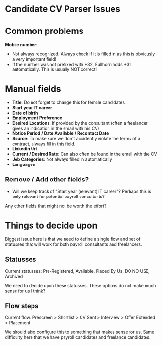 Candidate CV Parser Issues
==========================

# Common problems

**Mobile number**:  

- Not always recognized. Always check if it is filled in as this is obviously a very important field!
- If the number was not prefixed with +32, Bullhorn adds +31 automatically. This is usually NOT correct!


# Manual fields


- **Title**: Do not forget to change this for female candidates
- **Start year IT career**
- **Date of birth**
- **Employment Preference**
- **Desired Locations**: If provided by the consultant (often a freelancer gives an indication in the email with his CV)
- **Notice Period / Date Available / Recontact Date**
- **Source**: To make sure we don't accidently violate the terms of a contract, always fill in this field.
- **LinkedIn Url**
- **Current / Desired Rate**: Can also often be found in the email with the CV
- **Job Categories**: Not always filled in automatically
- **Languages**


## Remove / Add other fields?

- Will we keep track of "Start year (relevant) IT career"? Perhaps this is only relevant for potential payroll consultants?

Any other fields that might not be worth the effort?


# Things to decide upon

Biggest issue here is that we need to define a single flow and set of statusses that will work for both payroll consultants and freelancers.

## Statusses

Current statusses: Pre-Registered, Available, Placed By Us, DO NO USE, Archived

We need to decide upon these statusses. These options do not make much sense for us I think?

## Flow steps

Current flow: Prescreen > Shortlist > CV Sent > Interview > Offer Extended > Placement

We should also configure this to something that makes sense for us.
Same difficulty here that we have payroll candidates and freelance candidates.
